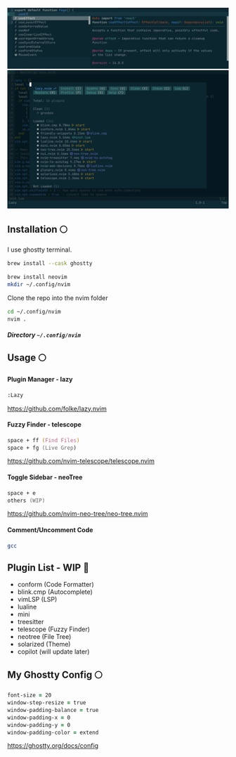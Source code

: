 ![alt text](https://github.com/heinzzimmer/my-nvim/blob/main/thumbnail-2.png)
![alt text](https://github.com/heinzzimmer/my-nvim/blob/main/thumbnail.png)

## Installation 🌕
I use ghostty terminal.

```zsh
brew install --cask ghostty
```

```zsh
brew install neovim
mkdir ~/.config/nvim
```
Clone the repo into the nvim folder
```zsh
cd ~/.config/nvim
nvim .
```
##### Directory ```~/.config/nvim```

## Usage 🌕
#### Plugin Manager - lazy
```zsh
:Lazy
```
https://github.com/folke/lazy.nvim

#### Fuzzy Finder - telescope
```zsh
space + ff (Find Files)
space + fg (Live Grep)
```
https://github.com/nvim-telescope/telescope.nvim
#### Toggle Sidebar - neoTree
```zsh
space + e 
others (WIP)
```
https://github.com/nvim-neo-tree/neo-tree.nvim

#### Comment/Uncomment Code
```zsh
gcc
```

## Plugin List - WIP 🌙
- conform (Code Formatter)
- blink.cmp (Autocomplete)
- vimLSP (LSP)
- lualine
- mini
- treesitter
- telescope (Fuzzy Finder)
- neotree (File Tree)
- solarized (Theme)
- copilot (will update later)

## My Ghostty Config 🌕
```zsh
font-size = 20
window-step-resize = true
window-padding-balance = true
window-padding-x = 0
window-padding-y = 0
window-padding-color = extend
```
https://ghostty.org/docs/config


